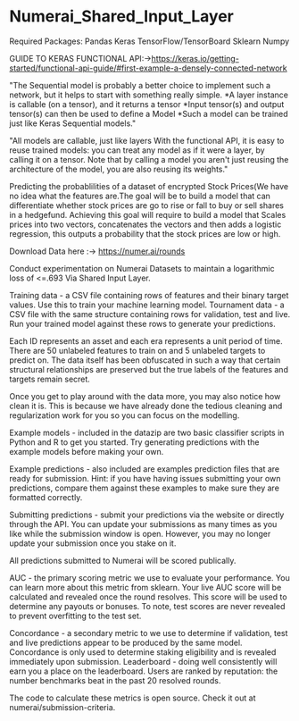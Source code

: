# Numerai_Shared_Input_Layer
Required Packages:
Pandas
Keras
TensorFlow/TensorBoard
Sklearn
Numpy

GUIDE TO KERAS FUNCTIONAL API:->https://keras.io/getting-started/functional-api-guide/#first-example-a-densely-connected-network

"The Sequential model is probably a better choice to implement such a network, but it helps to start with something really simple.
*A layer instance is callable (on a tensor), and it returns a tensor
*Input tensor(s) and output tensor(s) can then be used to define a Model
*Such a model can be trained just like Keras Sequential models."

"All models are callable, just like layers
With the functional API, it is easy to reuse trained models: you can treat any model as if it were a layer, by calling it on a tensor. Note that by calling a model you aren't just reusing the architecture of the model, you are also reusing its weights."

Predicting the probablilities of a dataset of encrypted Stock Prices(We have no idea what the features are.The goal will be to build a model that can differentiate whether stock prices are go to rise or fall to buy or sell shares in a hedgefund. 
Achieving this goal will require to  build a model that Scales prices into two vectors, concatenates the vectors and then adds a logistic regression, this outputs a probability that the stock prices are low or high.


Download Data here :-> https://numer.ai/rounds

Conduct experimentation on Numerai Datasets to maintain a logarithmic loss of &lt;=.693 Via Shared Input Layer.

Training data - a CSV file containing rows of features and their binary target values. Use this to train your machine learning model.
Tournament data - a CSV file with the same structure containing rows for validation, test and live. Run your trained model against these rows to generate your predictions.


Each ID represents an asset and each era represents a unit period of time. There are 50 unlabeled features to train on and 5 unlabeled targets to predict on. The data itself has been obfuscated in such a way that certain structural relationships are preserved but the true labels of the features and targets remain secret.

Once you get to play around with the data more, you may also notice how clean it is. This is because we have already done the tedious cleaning and regularization work for you so you can focus on the modelling.

Example models - included in the datazip are two basic classifier scripts in Python and R to get you started. Try generating predictions with the example models before making your own.

Example predictions - also included are examples prediction files that are ready for submission. Hint: if you have having issues submitting your own predictions, compare them against these examples to make sure they are formatted correctly.

Submitting predictions - submit your predictions via the website or directly through the API. You can update your submissions as many times as you like while the submission window is open. However, you may no longer update your submission once you stake on it.

All predictions submitted to Numerai will be scored publically.

AUC - the primary scoring metric we use to evaluate your performance. You can learn more about this metric from sklearn.
Your live AUC score will be calculated and revealed once the round resolves. This score will be used to determine any payouts or bonuses. To note, test scores are never revealed to prevent overfitting to the test set.

Concordance - a secondary metric to we use to determine if validation, test and live predictions appear to be produced by the same model. Concordance is only used to determine staking eligibility and is revealed immediately upon submission.
Leaderboard - doing well consistently will earn you a place on the leaderboard. Users are ranked by reputation: the number benchmarks beat in the past 20 resolved rounds.

The code to calculate these metrics is open source. Check it out at numerai/submission-criteria.
